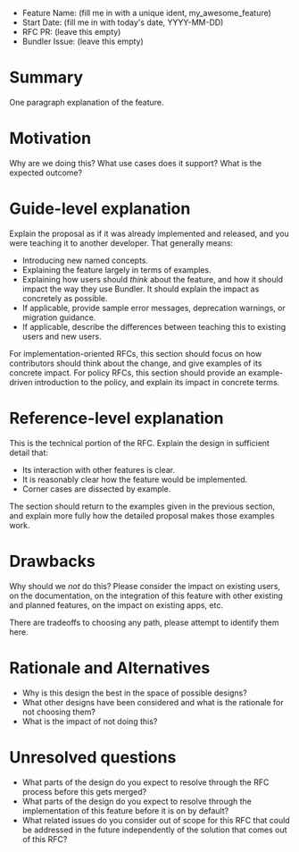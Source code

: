 - Feature Name: (fill me in with a unique ident, my\_awesome\_feature)
- Start Date: (fill me in with today's date, YYYY-MM-DD)
- RFC PR: (leave this empty)
- Bundler Issue: (leave this empty)

# Summary

One paragraph explanation of the feature.

# Motivation

Why are we doing this? What use cases does it support? What is the expected outcome?

# Guide-level explanation

Explain the proposal as if it was already implemented and released, and you were teaching it to another developer. That generally means:

- Introducing new named concepts.
- Explaining the feature largely in terms of examples.
- Explaining how users should *think* about the feature, and how it should impact the way they use Bundler. It should explain the impact as concretely as possible.
- If applicable, provide sample error messages, deprecation warnings, or migration guidance.
- If applicable, describe the differences between teaching this to existing users and new users.

For implementation-oriented RFCs, this section should focus on how contributors should think about the change, and give examples of its concrete impact. For policy RFCs, this section should provide an example-driven introduction to the policy, and explain its impact in concrete terms.

# Reference-level explanation

This is the technical portion of the RFC. Explain the design in sufficient detail that:

- Its interaction with other features is clear.
- It is reasonably clear how the feature would be implemented.
- Corner cases are dissected by example.

The section should return to the examples given in the previous section, and explain more fully how the detailed proposal makes those examples work.

# Drawbacks

Why should we *not* do this? Please consider the impact on existing users, on the documentation, on the integration of this feature with other existing and planned features, on the impact on existing apps, etc.

There are tradeoffs to choosing any path, please attempt to identify them here.

# Rationale and Alternatives

- Why is this design the best in the space of possible designs?
- What other designs have been considered and what is the rationale for not choosing them?
- What is the impact of not doing this?

# Unresolved questions

- What parts of the design do you expect to resolve through the RFC process before this gets merged?
- What parts of the design do you expect to resolve through the implementation of this feature before it is on by default?
- What related issues do you consider out of scope for this RFC that could be addressed in the future independently of the solution that comes out of this RFC?
